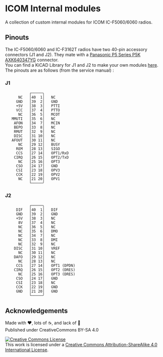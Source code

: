 # ICOM Internal modules

A collection of custom internal modules for ICOM IC-F5060/6060 radios.

## Pinouts

The IC-F5060/6060 and IC-F3162T radios have two 40-pin accessory connectors (J1 and J2). They mate with a [Panasonic P5 Series P5K AXK640347YG](https://na.industrial.panasonic.com/products/connectors/board-board-connectors/lineup/narrow-fine-pitch-connectors/series/82696/model/83045) connector.  
You can find a KiCAD Library for J1 and J2 to make your own modules [here](./CAD-Libs/ICOM-J1-J2). The pinouts are as follows (from the service manual) :

### J1

```ascii
           ┌─────╮
      NC   │40  1│   NC
     GND   │39  2│   GND
     +5V   │38  3│   PTTI
     VCC   │37  4│   PTTO
      NC   │36  5│   MCOT
   MMUTI   │35  6│   NC
    AFON   │34  7│   MCIN
    BEPO   │33  8│   NC
    RMUT   │32  9│   NC
    DISC   │31 10│   NC
   AFOUT   │30 11│   NC
      NC   │29 12│   BUSY
     REM   │28 13│   SIGO
     CCS   │27 14│   OPT1/RxD
    CIRQ   │26 15│   OPT2/TxD
      NC   │25 16│   OPT3
     CSO   │24 17│   GND
     CSI   │23 18│   OPV3
     CCK   │22 19│   OPV2
      NC   │21 20│   OPV1
           └─────╯
```

### J2

```ascii
           ┌─────╮
     DIF   │40  1│   DIF
     GND   │39  2│   GND
     +5V   │38  3│   NC
      8V   │37  4│   NC
      NC   │36  5│   NC
      NC   │35  6│   DMO
      NC   │34  7│   NC
      NC   │33  8│   DMI
      NC   │32  9│   NC
    DISC   │31 10│   VREF
      NC   │30 11│   NC
    DAFO   │29 12│   NC
      NC   │28 13│   NC
     CCS   │27 14│   OPT1 (DPDN)
    CIRQ   │26 15│   OPT2 (DRES)
      NC   │25 16│   OPT3 (DRES)
     CSO   │24 17│   GND
     CSI   │23 18│   NC
     CCK   │22 19│   GND
     GND   │21 20│   GND
           └─────╯
```

## Acknowledgements

Made with ❤️, lots of ☕️, and lack of 🛌  
Published under CreativeCommons BY-SA 4.0

[![Creative Commons License](https://i.creativecommons.org/l/by-sa/4.0/88x31.png)](http://creativecommons.org/licenses/by-sa/4.0/)  
This work is licensed under a [Creative Commons Attribution-ShareAlike 4.0 International License](http://creativecommons.org/licenses/by-sa/4.0/).
